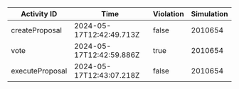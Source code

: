 | Activity ID | Time | Violation | Simulation |
| --- | --- | --- | --- |
| createProposal | 2024-05-17T12:42:49.713Z | false | 2010654 |
| vote | 2024-05-17T12:42:59.886Z | true | 2010654 |
| executeProposal | 2024-05-17T12:43:07.218Z | false | 2010654 |